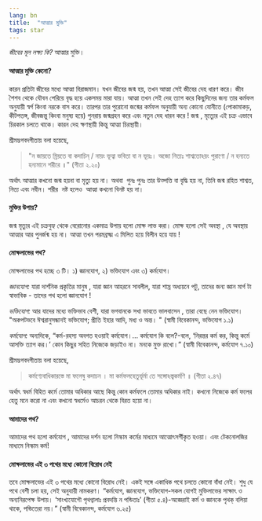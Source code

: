 ```yaml
---
lang: bn
title:  "আত্মার মুক্তি"
tags: star
---
```

*জীবের মূল লক্ষ্য কি?* আত্মার মুক্তি।

#### আত্মার মুক্তি কেনো? 

কারন প্রতিটা জীবের মধ্যে আত্মা বিরাজমান। যখন জীবের জন্ম হয়, তখন আত্মা সেই জীবের দেহ ধারণ করে। জীব শৈশব থেকে যৌবন পেরিয়ে বৃদ্ধ হয়ে একসময় মারা যায়। আত্মা তখন সেই দেহ ত্যাগ করে কিছুদিনের জন্য তার কর্মফল অনুযায়ী স্বর্গ কিংবা নরকে বাস করে। তারপর তার পুরোনো জন্মের কর্মফল অনুযায়ী অন্য কোনো যোনীতে (পোকামাকড়, কীটপতঙ্গ, জীবজন্তু কিংবা মনুষ্য হয়ে)  পুনরায় জন্মগ্রহন করে এবং নতুন দেহ ধারন করে !  জন্ম , মৃত্যুের এই চক্র এভাবে চিরকাল চলতে থাকে।  কারন দেহ ক্ষণস্থায়ী কিন্তু আত্মা চিরস্থায়ী।  

শ্রীমদ্ভগবদগীতায় বলা হয়েছে,
>"ন জায়তে ম্রিয়তে বা কদাচিন্  / 
নায়ং ভূত্বা ভবিতা বা ন ভূয়ঃ।
অজো নিত্যঃ শাশ্বতোঽয়ং পুরাণো /
ন হন্যতে হন্যমানে শরীরে ॥" (গীতা ২.২০)

অর্থাৎ আত্মার কখনো জন্ম হয়না বা মৃত্যু হয় না। অথবা  পুনঃ পুনঃ তার উত্পত্তি বা বৃদ্ধি হয় না, তিনি জন্ম রহিত শাশ্বত, নিত্য এবং নবীন। শরীর  নষ্ট হলেও  আত্মা কখনো বিনষ্ট হয় না।

#### মুক্তির উপায়? 
জন্ম মৃত্যুর এই চক্রবুহ্য থেকে বেরোনোর একমাত্র উপায় হলো মোক্ষ লাভ করা। মোক্ষ হলো সেই অবস্থা , যে অবস্থায় আত্মার আর পুনর্জন্ম হয় না। আত্মা তখন পরমব্রক্ষ্ম  এ মিলিত হয়ে বিলীন হয়ে যায় ! 

#### মোক্ষলাভের পথ?  
মোক্ষলাভের পথ হচ্ছে ৩ টি। ১) জ্ঞানযোগ, ২) ভক্তিযোগ এবং ৩) কর্মযোগ। 

*জ্ঞানযোগ:* যারা দার্শনিক প্রকৃতির মানুষ , যারা জ্ঞান আহরনে সাবলীল, যারা শাস্র অধ্যয়নে পটু, তাদের জন্য জ্ঞান মার্গ টা স্বাভাবিক  - তাদের পথ হলো জ্ঞানযোগ ! 

*ভক্তিযোগ:* আর যাদের মধ্যে ভক্তিভাব বেশী, যারা ভগবানকে সখা ভাবতে ভালবাসেন , তারা বেছে নেন ভক্তিযোগ। "অকপটভবে ঈশ্বরানুসন্ধানই ভক্তিযোগ; প্রীতি ইহার আদি, মধ্য ও অন্ত। " (স্বামী বিবেকানন্দ, ভক্তিযোগ ১.১) 

*কর্মযোগ:* অন্যদিকে, “কর্ম-রহস্য অবগত হওয়াই কর্মযোগ।… কর্মযোগ কি বলে?-বলে, ‘নিরন্তর কর্ম কর, কিন্তু কর্মে আসক্তি ত্যাগ কর।’ কোন কিছুর সহিত নিজেকে জড়াইও না। মনকে মুক্ত রাখো।” (স্বামী বিবেকানন্দ, কর্মযোগ ৭.১০)

শ্রীমদ্ভগবদগীতায় বলা হয়েছে,
>কর্মণ্যেবাধিকারস্তে মা ফলেষু কদাচন ।
মা কর্মফলহেতুর্ভূর্মা তে সঙ্গোঽস্ত্বকর্মণি ॥  (গীতা ২.৪৭)

অর্থাৎ  স্বধর্ম বিহিত কর্মে তোমার অধিকার আছে কিন্তু কোন কর্মফলে তোমার অধিকার নাই। কখনো নিজেকে কর্ম ফলের হেতু মনে করো না এবং কখনো স্বধর্মেও আচরন থেকে বিরত হয়ো না।

#### আমাদের পথ? 
আমাদের পথ হলো কর্মযোগ ,  আমাদের দর্শন হলো  নিস্কাম কর্মের মাধ্যমে আত্মোৎসর্গীকৃত হওয়া।  এবং টেকনোলজির মাধ্যমে নিস্কাম কর্ম!


#### মোক্ষলাভের এই ৩ পথের মধ্যে কোনো বিরোধ নেই

তবে মোক্ষলাভের এই ৩ পথের মধ্যে কোনো বিরোধ নেই। একই সঙ্গে একাধিক পথে চলতে কোনো বাঁধা নেই। শুধু যে পথে বেশী চলা হয়, সেই অনুযায়ী নামকরণ। “কর্মযোগ, জ্ঞানযোগ, ভক্তিযোগ-সকল যোগই মুক্তিলাভের সাক্ষাৎ ও অন্যনিরপেক্ষ উপায়। ‘সাংখ্যযোগৌ পৃথগ্বালাঃ প্রবদন্তি ন পন্ডিতাঃ’ (গীতা ৫.৪)-অজ্ঞেরাই কর্ম ও জ্ঞানকে পৃথক্ বলিয়া থাকে, পন্ডিতেরা নয়।” (স্বামী বিবেকানন্দ, কর্মযোগ ৬.২৫) 
